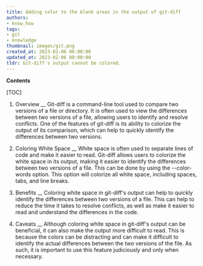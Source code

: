 ```yaml
---
title: Adding color to the blank areas in the output of git-diff
authors:
- know_how
tags:
- git
- knowledge
thumbnail: images/git.png
created_at: 2023-02-06 00:00:00
updated_at: 2023-02-06 00:00:00
tldr: Git-diff`s output cannot be colored.
---
```


**Contents**

[TOC]

1. Overview
__
Git-diff is a command-line tool used to compare two versions of a file or directory. It is often used to view the differences between two versions of a file, allowing users to identify and resolve conflicts. One of the features of git-diff is its ability to colorize the output of its comparison, which can help to quickly identify the differences between two versions.

2. Coloring White Space
__
White space is often used to separate lines of code and make it easier to read. Git-diff allows users to colorize the white space in its output, making it easier to identify the differences between two versions of a file. This can be done by using the --color-words option. This option will colorize all white space, including spaces, tabs, and line breaks.

3. Benefits
__
Coloring white space in git-diff's output can help to quickly identify the differences between two versions of a file. This can help to reduce the time it takes to resolve conflicts, as well as make it easier to read and understand the differences in the code.

4. Caveats
__
Although coloring white space in git-diff's output can be beneficial, it can also make the output more difficult to read. This is because the colors can be distracting and can make it difficult to identify the actual differences between the two versions of the file. As such, it is important to use this feature judiciously and only when necessary.
